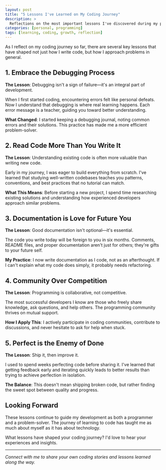```yaml
---
layout: post
title: "5 Lessons I've Learned on My Coding Journey"
description: >
  Reflections on the most important lessons I've discovered during my programming journey, from debugging to collaboration.
categories: [personal, programming]
tags: [learning, coding, growth, reflection]
---
```


As I reflect on my coding journey so far, there are several key lessons that have shaped not just how I write code, but how I approach problems in general.

## 1. Embrace the Debugging Process

**The Lesson**: Debugging isn't a sign of failure—it's an integral part of development.

When I first started coding, encountering errors felt like personal defeats. Now I understand that debugging is where real learning happens. Each error message is a teacher, guiding you toward better understanding.

**What Changed**: I started keeping a debugging journal, noting common errors and their solutions. This practice has made me a more efficient problem-solver.

## 2. Read Code More Than You Write It

**The Lesson**: Understanding existing code is often more valuable than writing new code.

Early in my journey, I was eager to build everything from scratch. I've learned that studying well-written codebases teaches you patterns, conventions, and best practices that no tutorial can match.

**What This Means**: Before starting a new project, I spend time researching existing solutions and understanding how experienced developers approach similar problems.

## 3. Documentation is Love for Future You

**The Lesson**: Good documentation isn't optional—it's essential.

The code you write today will be foreign to you in six months. Comments, README files, and proper documentation aren't just for others; they're gifts to your future self.

**My Practice**: I now write documentation as I code, not as an afterthought. If I can't explain what my code does simply, it probably needs refactoring.

## 4. Community Over Competition

**The Lesson**: Programming is collaborative, not competitive.

The most successful developers I know are those who freely share knowledge, ask questions, and help others. The programming community thrives on mutual support.

**How I Apply This**: I actively participate in coding communities, contribute to discussions, and never hesitate to ask for help when stuck.

## 5. Perfect is the Enemy of Done

**The Lesson**: Ship it, then improve it.

I used to spend weeks perfecting code before sharing it. I've learned that getting feedback early and iterating quickly leads to better results than trying to achieve perfection in isolation.

**The Balance**: This doesn't mean shipping broken code, but rather finding the sweet spot between quality and progress.

## Looking Forward

These lessons continue to guide my development as both a programmer and a problem-solver. The journey of learning to code has taught me as much about myself as it has about technology.

What lessons have shaped your coding journey? I'd love to hear your experiences and insights.

---

*Connect with me to share your own coding stories and lessons learned along the way.*
